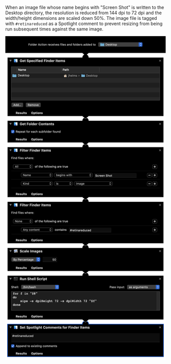 When an image file whose name begins with "Screen Shot" is written to the Desktop directory, the resolution is reduced from 144 dpi to 72 dpi and the width/height dimensions are scaled down 50%. The image file is tagged with `#retinareduced` as a Spotlight comment to prevent resizing from being run subsequent times against the same image.

![](https://github.com/digitaljhelms/retinaresize/raw/master/Divide%20Retina%20Screenshot.workflow/Contents/QuickLook/Preview.png)
